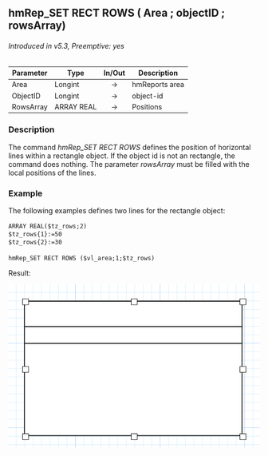 ## hmRep_SET RECT ROWS ( Area ; objectID ; rowsArray)
###### Introduced in v5.3, Preemptive: yes

|Parameter|Type|In/Out|Description
|---|---|:---:|---
|Area|Longint|→|hmReports area
|ObjectID|Longint|→|object-id
|RowsArray|ARRAY REAL|→|Positions

### Description
The command *hmRep_SET RECT ROWS* defines the position of horizontal lines within a rectangle object. If the object id is not an rectangle, the command does nothing.
The parameter *rowsArray* must be filled with the local positions of the lines.

### Example
The following examples defines two lines for the rectangle object:

```4d
ARRAY REAL($tz_rows;2)
$tz_rows{1}:=50
$tz_rows{2}:=30

hmRep_SET RECT ROWS ($vl_area;1;$tz_rows)
```
Result:

![Set Rect Rows](../Pictures/SetRectRows.png)
